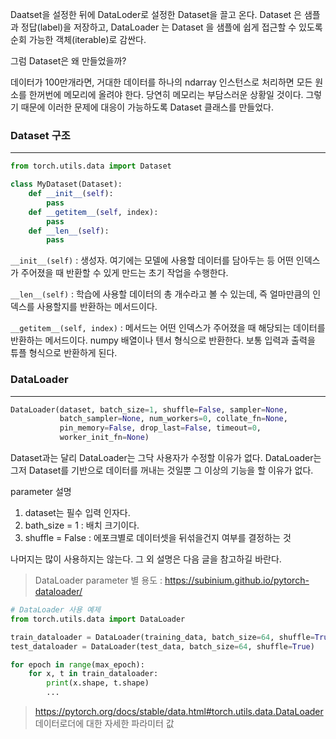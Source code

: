 Daatset을 설정한 뒤에 DataLoder로 설정한 Dataset을 끌고 온다. Dataset 은 샘플과 정답(label)을 저장하고, DataLoader 는 Dataset 을 샘플에 쉽게 접근할 수 있도록 순회 가능한 객체(iterable)로 감싼다.

그럼 Dataset은 왜 만들었을까?

데이터가 100만개라면, 거대한 데이터를 하나의 ndarray 인스턴스로 처리하면 모든 원소를 한꺼번에 메모리에 올려야 한다. 당연히 메모리는 부담스러운 상황일 것이다. 그렇기 때문에 이러한 문제에 대응이 가능하도록 Dataset 클래스를 만들었다.


### Dataset 구조
---
``` python
from torch.utils.data import Dataset

class MyDataset(Dataset):
    def __init__(self):
        pass
    def __getitem__(self, index):
        pass
    def __len__(self):
        pass
```

`__init__(self)` : 생성자. 여기에는 모델에 사용할 데이터를 담아두는 등 어떤 인덱스가 주어졌을 때 반환할 수 있게 만드는 초기 작업을 수행한다.

`__len__(self)` : 학습에 사용할 데이터의 총 개수라고 볼 수 있는데, 즉 얼마만큼의 인덱스를 사용할지를 반환하는 메서드이다.

`__getitem__(self, index)` : 메서드는 어떤 인덱스가 주어졌을 때 해당되는 데이터를 반환하는 메서드이다. numpy 배열이나 텐서 형식으로 반환한다. 보통 입력과 출력을 튜플 형식으로 반환하게 된다.


### DataLoader
---
``` python
DataLoader(dataset, batch_size=1, shuffle=False, sampler=None,
           batch_sampler=None, num_workers=0, collate_fn=None,
           pin_memory=False, drop_last=False, timeout=0,
           worker_init_fn=None)
```

Dataset과는 달리 DataLoader는 그닥 사용자가 수정할 이유가 없다. DataLoader는 그저 Dataset를 기반으로 데이터를 꺼내는 것일뿐 그 이상의 기능을 할 이유가 없다.


parameter 설명
1. dataset는 필수 입력 인자다.
2. bath_size = 1 : 배치 크기이다.
3. shuffle = False : 에포크별로 데이터셋을 뒤섞을건지 여부를 결정하는 것

나머지는 많이 사용하지는 않는다. 그 외 설명은 다음 글을 참고하길 바란다.

> DataLoader parameter 별 용도 : https://subinium.github.io/pytorch-dataloader/


``` python
# DataLoader 사용 예제
from torch.utils.data import DataLoader

train_dataloader = DataLoader(training_data, batch_size=64, shuffle=True)
test_dataloader = DataLoader(test_data, batch_size=64, shuffle=True)

for epoch in range(max_epoch):
    for x, t in train_dataloader:
        print(x.shape, t.shape)
        ...
```

> https://pytorch.org/docs/stable/data.html#torch.utils.data.DataLoader 데이터로더에 대한 자세한 파라미터 값


